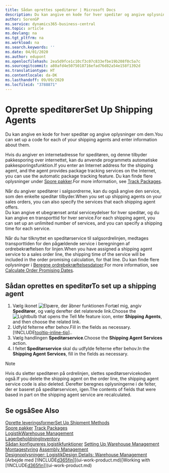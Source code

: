 ```yaml
---
title: Sådan oprettes speditører | Microsoft Docs
description: Du kan angive en kode for hver speditør og angive oplysninger om dem.
author: SorenGP
ms.service: dynamics365-business-central
ms.topic: article
ms.devlang: na
ms.tgt_pltfrm: na
ms.workload: na
ms.search.keywords: ''
ms.date: 04/01/2020
ms.author: edupont
ms.openlocfilehash: 2ea5d9fce1c10cf3c07c833efbe19b208f0c5a7c
ms.sourcegitcommit: a80afd4e5075018716efad76d82a54e158f1392d
ms.translationtype: HT
ms.contentlocale: da-DK
ms.lasthandoff: 09/09/2020
ms.locfileid: "3788871"
---
```

# <a name="set-up-shipping-agents"></a><span data-ttu-id="6fb8a-103">Oprette speditører</span><span class="sxs-lookup"><span data-stu-id="6fb8a-103">Set Up Shipping Agents</span></span>
<span data-ttu-id="6fb8a-104">Du kan angive en kode for hver speditør og angive oplysninger om dem.</span><span class="sxs-lookup"><span data-stu-id="6fb8a-104">You can set up a code for each of your shipping agents and enter information about them.</span></span>  

<span data-ttu-id="6fb8a-105">Hvis du angiver en internetadresse for speditøren, og denne tilbyder pakkesporing over internettet, kan du anvende programmets automatiske pakkesporingsfunktion.</span><span class="sxs-lookup"><span data-stu-id="6fb8a-105">If you enter an Internet address for the shipping agent, and the agent provides package tracking services on the Internet, you can use the automatic package tracking feature.</span></span> <span data-ttu-id="6fb8a-106">Du kan finde flere oplysninger under [Spore pakker](sales-how-track-packages.md).</span><span class="sxs-lookup"><span data-stu-id="6fb8a-106">For more information, see [Track Packages](sales-how-track-packages.md).</span></span>

<span data-ttu-id="6fb8a-107">Når du angiver speditører i salgsordrerne, kan du også angive den service, som den enkelte speditør tilbyder.</span><span class="sxs-lookup"><span data-stu-id="6fb8a-107">When you set up shipping agents on your sales orders, you can also specify the services that each shipping agent offers.</span></span>  
<span data-ttu-id="6fb8a-108">Du kan angive et ubegrænset antal serviceydelser for hver speditør, og du kan angive en transporttid for hver service.</span><span class="sxs-lookup"><span data-stu-id="6fb8a-108">For each shipping agent, you can set up an unlimited number of services, and you can specify a shipping time for each service.</span></span>  

<span data-ttu-id="6fb8a-109">Når du har tilknyttet en speditørservice til salgsordrelinjen, medtages transporttiden for den pågældende service i beregningen af ordrebekræftelsen for linjen.</span><span class="sxs-lookup"><span data-stu-id="6fb8a-109">When you have assigned a shipping agent service to a sales order line, the shipping time of the service will be included in the order promising calculation, for that line.</span></span> <span data-ttu-id="6fb8a-110">Du kan finde flere oplysninger i [Beregne ordrebekræftelsesdatoer](sales-how-to-calculate-order-promising-dates.md).</span><span class="sxs-lookup"><span data-stu-id="6fb8a-110">For more information, see [Calculate Order Promising Dates](sales-how-to-calculate-order-promising-dates.md).</span></span>

## <a name="to-set-up-a-shipping-agent"></a><span data-ttu-id="6fb8a-111">Sådan oprettes en speditør</span><span class="sxs-lookup"><span data-stu-id="6fb8a-111">To set up a shipping agent</span></span>  
1.  <span data-ttu-id="6fb8a-112">Vælg ikonet ![Elpære, der åbner funktionen Fortæl mig](media/ui-search/search_small.png "Fortæl mig, hvad du vil foretage dig"), angiv **Speditører**, og vælg derefter det relaterede link.</span><span class="sxs-lookup"><span data-stu-id="6fb8a-112">Choose the ![Lightbulb that opens the Tell Me feature](media/ui-search/search_small.png "Tell me what you want to do") icon, enter **Shipping Agents**, and then choose the related link.</span></span>  
2.  <span data-ttu-id="6fb8a-113">Udfyld felterne efter behov.</span><span class="sxs-lookup"><span data-stu-id="6fb8a-113">Fill in the fields as necessary.</span></span> [!INCLUDE[tooltip-inline-tip](includes/tooltip-inline-tip_md.md)]<span data-ttu-id="6fb8a-114">.</span><span class="sxs-lookup"><span data-stu-id="6fb8a-114">.</span></span>  
3.  <span data-ttu-id="6fb8a-115">Vælg handlingen **Speditørservice**.</span><span class="sxs-lookup"><span data-stu-id="6fb8a-115">Choose the **Shipping Agent Services** action.</span></span>
4. <span data-ttu-id="6fb8a-116">I feltet **Speditørservice** skal du udfylde felterne efter behov.</span><span class="sxs-lookup"><span data-stu-id="6fb8a-116">In the **Shipping Agent Services**, fill in the fields as necessary.</span></span>

> [!NOTE]  
>  <span data-ttu-id="6fb8a-117">Hvis du sletter speditøren på ordrelinjen, slettes speditørservicekoden også.</span><span class="sxs-lookup"><span data-stu-id="6fb8a-117">If you delete the shipping agent on the order line, the shipping agent service code is also deleted.</span></span> <span data-ttu-id="6fb8a-118">Derefter beregnes oplysningerne i de felter, der er baseret på speditørservicen, igen.</span><span class="sxs-lookup"><span data-stu-id="6fb8a-118">The contents of fields that were based in part on the shipping agent service are recalculated.</span></span>  

## <a name="see-also"></a><span data-ttu-id="6fb8a-119">Se også</span><span class="sxs-lookup"><span data-stu-id="6fb8a-119">See Also</span></span>
[<span data-ttu-id="6fb8a-120">Oprette leveringsformer</span><span class="sxs-lookup"><span data-stu-id="6fb8a-120">Set Up Shipment Methods</span></span>](sales-how-set-up-shipment-methods.md)  
<span data-ttu-id="6fb8a-121">[Spore pakker](sales-how-track-packages.md)  </span><span class="sxs-lookup"><span data-stu-id="6fb8a-121">[Track Packages](sales-how-track-packages.md)  </span></span>  
[<span data-ttu-id="6fb8a-122">Logistik</span><span class="sxs-lookup"><span data-stu-id="6fb8a-122">Warehouse Management</span></span>](warehouse-manage-warehouse.md)  
[<span data-ttu-id="6fb8a-123">Lagerbeholdning</span><span class="sxs-lookup"><span data-stu-id="6fb8a-123">Inventory</span></span>](inventory-manage-inventory.md)  
<span data-ttu-id="6fb8a-124">[Sådan konfigureres logistikfunktioner](warehouse-setup-warehouse.md)   </span><span class="sxs-lookup"><span data-stu-id="6fb8a-124">[Setting Up Warehouse Management](warehouse-setup-warehouse.md)   </span></span>  
<span data-ttu-id="6fb8a-125">[Montagestyring](assembly-assemble-items.md)  </span><span class="sxs-lookup"><span data-stu-id="6fb8a-125">[Assembly Management](assembly-assemble-items.md)  </span></span>  
[<span data-ttu-id="6fb8a-126">Designoplysninger: Logistik</span><span class="sxs-lookup"><span data-stu-id="6fb8a-126">Design Details: Warehouse Management</span></span>](design-details-warehouse-management.md)  
<span data-ttu-id="6fb8a-127">[Arbejde med [!INCLUDE[d365fin](includes/d365fin_md.md)]](ui-work-product.md)</span><span class="sxs-lookup"><span data-stu-id="6fb8a-127">[Working with [!INCLUDE[d365fin](includes/d365fin_md.md)]](ui-work-product.md)</span></span>  
